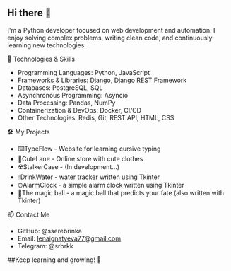 ## Hi there 👋

I'm a Python developer focused on web development and automation. I enjoy solving complex problems, writing clean code, and continuously learning new technologies.

🚀 Technologies & Skills
- Programming Languages: Python, JavaScript
- Frameworks & Libraries: Django, Django REST Framework
- Databases: PostgreSQL, SQL
- Asynchronous Programming: Asyncio
- Data Processing: Pandas, NumPy
- Containerization & DevOps: Docker, CI/CD
- Other Technologies: Redis, Git, REST API, HTML, CSS

🛠 My Projects
- ⌨️TypeFlow - Website for learning cursive typing
- 🎀CuteLane - Online store with cute clothes
- ☢️StalkerCase - (In development...)
- 💧DrinkWater - water tracker written using Tkinter
- ⏰AlarmClock - a simple alarm clock written using Tkinter
- 🔮The magic ball - a magic ball that predicts your fate (also written with Tkinter)
  
📫 Contact Me
- GitHub: @sserebrinka  
- Email: lenaignatyeva77@gmail.com  
- Telegram: @srbrkk  

##Keep learning and growing! 🌱
